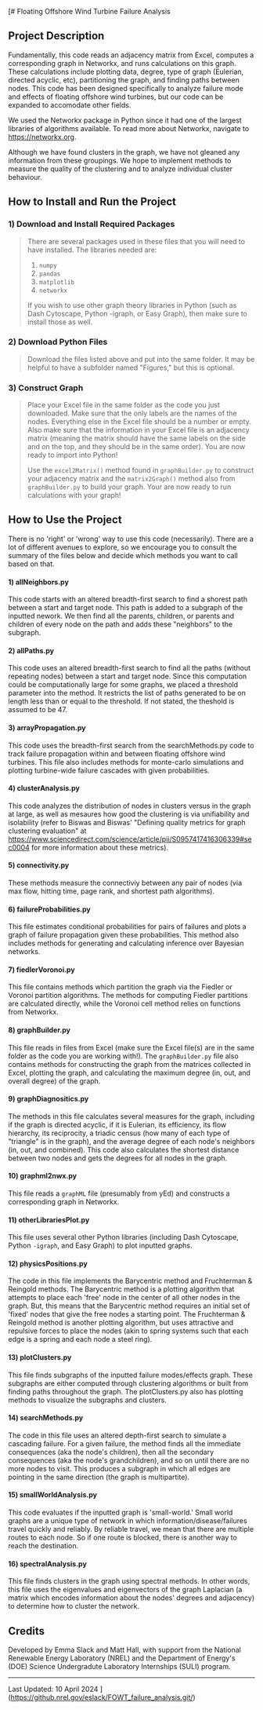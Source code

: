 [# Floating Offshore Wind Turbine Failure Analysis

## Project Description

Fundamentally, this code reads an adjacency matrix from Excel, computes a corresponding graph in Networkx, and runs calculations on this graph. These calculations include plotting data, degree, type of graph (Eulerian, directed acyclic, etc), partitioning the graph, and finding paths between nodes. This code has been designed specifically to analyze failure mode and effects of floating offshore wind turbines, but our code can be expanded to accomodate other fields.

We used the Networkx package in Python since it had one of the largest libraries of algorithms available. To read more about Networkx, navigate to https://networkx.org.

Although we have found clusters in the graph, we have not gleaned any information from these groupings. We hope to implement methods to measure the quality of the clustering and to analyze individual cluster behaviour.

## How to Install and Run the Project
  ### 1) Download and Install Required Packages
  > There are several packages used in these files that you will need to have installed. The libraries needed are:
  > 1) `numpy`
  > 2) `pandas`
  > 3) `matplotlib`
  > 4) `networkx`
> 
 >  If you wish to use other graph theory libraries in Python (such as Dash Cytoscape, Python -igraph, or Easy Graph), then make sure to install those as well.
  
  ### 2) Download Python Files
> Download the files listed above and put into the same folder. It may be helpful to have a subfolder named "Figures," but this is optional.
  
  ### 3) Construct Graph
>  Place your Excel file in the same folder as the code you just downloaded. Make sure that the only labels are the names of the nodes. Everything else in the Excel file should be a number or empty. Also make sure that the information in your Excel file is an adjacency matrix (meaning the matrix should have the same labels on the side and on the top, and they should be in the same order). You are now ready to import into Python!
>  
>  Use the `excel2Matrix()` method found in `graphBuilder.py` to construct your adjacency matrix and the `matrix2Graph()` method also from `graphBuilder.py` to build your graph. Your are now ready to run calculations with your graph!

## How to Use the Project
There is no 'right' or 'wrong' way to use this code (necessarily). There are a lot of different avenues to explore, so we encourage you to consult the summary of the files below and decide which methods you want to call based on that.

  #### 1) allNeighbors.py
   This code starts with an altered breadth-first search to find a shorest path between a start and target node. This path is added to a subgraph of the  inputted nework. We then find all the parents, children, or parents and children of every node on the path and adds these "neighbors" to the subgraph.

  #### 2) allPaths.py
   This code uses an altered breadth-first search to find all the paths (without repeating nodes) between a start and target node. Since this computation  could be computationally large for some graphs, we placed a threshold parameter into the method. It restricts the list of paths generated to be on length less than or equal to the threshold. If not stated, the theshold is assumed to be 47.

  #### 3) arrayPropagation.py
   This code uses the breadth-first search from the searchMethods.py code to track failure propagation within and between floating offshore wind turbines. This file also includes methods for monte-carlo simulations and plotting turbine-wide failure cascades with given probabilities.
   
  #### 4) clusterAnalysis.py
   This code analyzes the distribution of nodes in clusters versus in the graph at large, as well as mesaures how good the clustering is via unifiability and isolability (refer to Biswas and Biswas' "Defining quality metrics for graph clustering evaluation"  at https://www.sciencedirect.com/science/article/pii/S0957417416306339#sec0004 for more information about these metrics).

  #### 5) connectivity.py
   These methods measure the connectiviy between any pair of nodes (via max flow, hitting time, page rank, and shortest path algorithms).
   
  #### 6) failureProbabilities.py
   This file estimates conditional probabilities for pairs of failures and plots a graph of failure propagation given these probabilities. This method also includes methods for generating and calculating inference over Bayesian networks.

  #### 7) fiedlerVoronoi.py
   This file contains methods which partition the graph via the Fiedler or Voronoi partition algorithms. The methods for computing Fiedler partitions are calculated directly, while the Voronoi cell method relies on functions from Networkx.
  
  #### 8) graphBuilder.py
   This file reads in files from Excel (make sure the Excel file(s) are in the same folder as the code you are working with!). The `graphBuilder.py` file  also contains methods for constructing the graph from the matrices collected in Excel, plotting the graph, and calculating the maximum degree (in, out, and overall degree) of the graph.

  #### 9) graphDiagnositics.py
   The methods in this file calculates several measures for the graph, including if the graph is directed acyclic, if it is Eulerian, its efficiency, its flow hierarchy, its reciprocity, a triadic census (how many of each type of "triangle" is in the graph), and the average degree of each node's neighbors (in, out, and combined). This code also calculates the shortest distance between two nodes and gets the degrees for all nodes in the graph.
  
  #### 10) graphml2nwx.py
   This file reads a `graphML` file (presumably from yEd) and constructs a corresponding graph in Networkx.
  
  #### 11) otherLibrariesPlot.py
   This file uses several other Python libraries (including Dash Cytoscape, Python `-igraph`, and Easy Graph) to plot inputted graphs.
  
  #### 12) physicsPositions.py
   The code in this file implements the Barycentric method and Fruchterman & Reingold methods. The Barycentric method is a plotting algorithm that attempts to place each 'free' node in the center of all other nodes in the graph. But, this means that the Barycentric method requires an initial set of 'fixed' nodes that give the free nodes a starting point. The Fruchterman & Reingold method is another plotting algorithm, but uses attractive and repulsive forces to place the nodes (akin to spring systems such that each edge is a spring and each node a steel ring).
  
  #### 13) plotClusters.py
  This file finds subgraphs of the inputted failure modes/effects graph. These subgraphs are either computed through clustering algorithms or built from finding paths throughout the graph. The plotClusters.py also has plotting methods to visualize the subgraphs and clusters.
  
  #### 14) searchMethods.py
   The code in this file uses an altered depth-first search to simulate a cascading failure. For a given failure, the method finds all the immediate consequences (aka the node's children), then all the secondary consequences (aka the node's grandchildren), and so on until there are no more nodes to visit. This produces a subgraph in which all edges are pointing in the same direction (the graph is multipartite).
  
  #### 15) smallWorldAnalysis.py
   This code evaluates if the inputted graph is 'small-world.' Small world graphs are a unique type of network in which information/disease/failures travel quickly and reliably. By reliable travel, we mean that there are multiple routes to each node. So if one route is blocked, there is another way to reach the destination.
  
  #### 16) spectralAnalysis.py
  This file finds clusters in the graph using spectral methods. In other words, this file uses the eigenvalues and eigenvectors of the graph Laplacian (a matrix which encodes information about the nodes' degrees and adjacency) to determine how to cluster the network.

## Credits
Developed by Emma Slack and Matt Hall, with support from the National Renewable Energy Laboratory (NREL) and the Department of Energy's (DOE) Science Undergradute Laboratory Internships (SULI) program.

***
Last Updated: 10 April 2024
](https://github.nrel.gov/eslack/FOWT_failure_analysis.git/)
